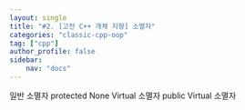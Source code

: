 ```yaml
---
layout: single
title: "#2. [고전 C++ 개체 지향] 소멸자"
categories: "classic-cpp-oop"
tag: ["cpp"]
author_profile: false
sidebar: 
    nav: "docs"
---
```


일반 소멸자
protected None Virtual 소멸자
public Virtual 소멸자